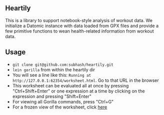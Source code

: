 ## Heartily

This is a library to support notebook-style analysis of workout data. We initialize a Datomic instance with data loaded from GPX files and provide a few primitive functions to wean health-related information from workout data.

## Usage

* `git clone git@github.com:subhash/heartily.git`
* `lein gorilla` from within the heartily dir
* You will see a line like this: `Running at http://127.0.0.1:62354/worksheet.html`. Go to that URL in the browser
* This worksheet can be evaluated all at once by pressing "Ctrl+Shift+Enter" or one expression at a time by clicking on the expression and pressing "Shift+Enter"
* For viewing all Gorilla commands, press "Ctrl+G"
* For a frozen view of the worksheet, click [here](http://viewer.gorilla-repl.org/view.html?source=github&user=subhash&repo=heartily&path=resources/worksheets/sample.clj)
